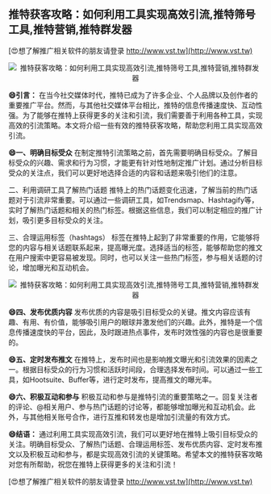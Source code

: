 ## **推特获客攻略：如何利用工具实现高效引流,推特筛号工具,推特营销,推特群发器**

[😍想了解推广相关软件的朋友请登录 http://www.vst.tw](http://www.vst.tw)

 <center><img src="https://vst.tw/MP4/tuiguang/png/2.png" alt="推特获客攻略：如何利用工具实现高效引流,推特筛号工具,推特营销,推特群发器"></center>

**😄引言：**
在当今社交媒体时代，推特已成为了许多企业、个人品牌以及创作者的重要推广平台。然而，与其他社交媒体平台相比，推特的信息传播速度快、互动性强。为了能够在推特上获得更多的关注和引流，我们需要善于利用各种工具，实现高效的引流策略。本文将介绍一些有效的推特获客攻略，帮助您利用工具实现高效引流。

**😄一、明确目标受众**
在制定推特引流策略之前，首先需要明确目标受众。了解目标受众的兴趣、需求和行为习惯，才能更有针对性地制定推广计划。通过分析目标受众的关注点，我们可以更好地选择合适的内容和话题来吸引他们的注意。

二、利用调研工具了解热门话题
推特上的热门话题变化迅速，了解当前的热门话题对于引流非常重要。可以通过一些调研工具，如Trendsmap、Hashtagify等，实时了解热门话题和相关的热门标签。根据这些信息，我们可以制定相应的推广计划，吸引更多目标受众的关注。

三、合理运用标签（hashtags）
标签在推特上起到了非常重要的作用，它能够将您的内容与相关话题联系起来，提高曝光度。选择适当的标签，能够帮助您的推文在用户搜索中更容易被发现。同时，也可以关注一些热门标签，参与相关话题的讨论，增加曝光和互动机会。

 <center><img src="https://vst.tw/MP4/tuiguang/png/0.png" alt="推特获客攻略：如何利用工具实现高效引流,推特筛号工具,推特营销,推特群发器"></center>

**😄四、发布优质内容**
发布优质的内容是吸引目标受众的关键。推文内容应该有趣、有用、有价值，能够吸引用户的眼球并激发他们的兴趣。此外，推特是一个信息传播速度快的平台，因此，及时跟进热点事件，发布时效性强的内容也是很重要的。

**😄五、定时发布推文**
在推特上，发布时间也是影响推文曝光和引流效果的因素之一。根据目标受众的行为习惯和活跃时间段，合理选择发布时间。可以通过一些工具，如Hootsuite、Buffer等，进行定时发布，提高推文的曝光率。

**😄六、积极互动和参与**
积极互动和参与是推特引流的重要策略之一。回复关注者的评论、@相关用户、参与热门话题的讨论等，都能够增加曝光和互动机会。此外，与其他相关账号合作，进行互推和转发也是增加引流量的有效方式。

**😄结语：**
通过利用工具实现高效引流，我们可以更好地在推特上吸引目标受众的关注。明确目标受众、了解热门话题、合理运用标签、发布优质内容、定时发布推文以及积极互动和参与，都是实现高效引流的关键策略。希望本文的推特获客攻略对您有所帮助，祝您在推特上获得更多的关注和引流！

[😍想了解推广相关软件的朋友请登录 http://www.vst.tw](http://www.vst.tw)



